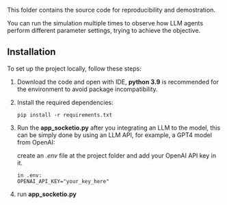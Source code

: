 This folder contains the source code for reproducibility and demostration. 

You can run the simulation multiple times to observe how LLM agents perform different parameter settings, trying to achieve the objective.

## Installation
To set up the project locally, follow these steps:

1. Download the code and open with IDE, **python 3.9** is recommended for the environment to avoid package incompatibility.

2. Install the required dependencies:
   ```
   pip install -r requirements.txt
   ```
3. Run the **app_socketio.py** after you integrating an LLM to the model, this can be simply done by using an LLM API, for example, a GPT4 model from OpenAI:
   
   create an *.env* file at the project folder and add your OpenAI API key in it.
   ```
   in .env:
   OPENAI_API_KEY="your_key_here"
   ```
4. run **app_socketio.py**
